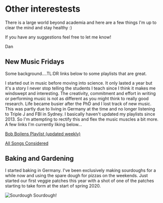 # Other interestests

There is a large world beyond academia and here are a few things I'm up to clear the mind and stay healthy :)

If you have any suggestions feel free to let me know!

Dan


## New Music Fridays

Some background....TL:DR links below to some playlists that are great.

I started out in music before moving into science. It only lasted a year but it's a story I never stop telling the students I teach since I think it makes me windswept and interesting. The creativity, commitment and effort in writing or performing music is not as different as you might think to really good research. Life became busier after the PhD and I lost track of new music. This was partly due to living in Germany at the time and no longer listening to Triple J and FBI in Sydney. I basically haven't updated my playlists since 2013. So I'm attempting to rectify this and flex the music muscles a bit more. A few links I'm currently liking below...

[Bob Boilens Playlist (updated weekly)](https://www.npr.org/2019/06/17/526653451/bob-boilens-playlist)

[All Songs Considered](https://www.npr.org/sections/allsongs/)


## Baking and Gardening

I started baking in Germany. I've been exclusively making sourdoughs for a while now and using the spare dough for pizzas on the weekends. Just started our first veggie patches this year with a shot of one of the patches starting to take form at the start of spring 2020.



![Sourdough](https://github.com/geo-dan/geo-dan.github.io/blob/master/asset/IMG_3248.JPG)
Sourdough!
